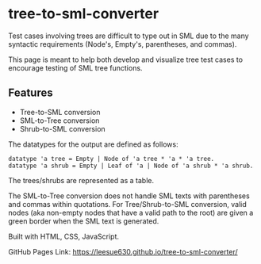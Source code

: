 # tree-to-sml-converter
Test cases involving trees are difficult to type out in SML due to the many syntactic requirements (Node's, Empty's, parentheses, and commas).

This page is meant to help both develop and visualize tree test cases to encourage testing of SML tree functions.

## Features
- Tree-to-SML conversion
- SML-to-Tree conversion
- Shrub-to-SML conversion

The datatypes for the output are defined as follows:
```
datatype 'a tree = Empty | Node of 'a tree * 'a * 'a tree.
datatype 'a shrub = Empty | Leaf of 'a | Node of 'a shrub * 'a shrub.
```
The trees/shrubs are represented as a table.

The SML-to-Tree conversion does not handle SML texts with parentheses and commas within quotations.
For Tree/Shrub-to-SML conversion, valid nodes (aka non-empty nodes that have a valid path to the root) are given a green border when the SML text is generated.

Built with HTML, CSS, JavaScript.

GitHub Pages Link: https://leesue630.github.io/tree-to-sml-converter/

